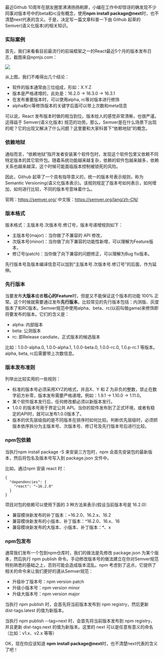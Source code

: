 最近Github 10周年在朋友圈里沸沸扬扬刷屏，小编在工作中却惊讶的确发现不少同事对版本号中的beta和rc没有概念，使用**npm install package@next**时，也不清楚next代表的含义。于是，决定写一篇文章科普一下由 Github 起草的Semver(语义化版本)的相关知识。

### 实际案例
首先，我们来看看目前最流行的前端框架之一的React最近5个月的版本发布日志，截图来自npmjs.com：

![](https://user-gold-cdn.xitu.io/2018/4/15/162c9a9c26576fb5?w=1302&h=660&f=jpeg&s=112844)

 从上图，我们不难得出几个结论：
 - 软件的版本通常由三位组成，形如：X.Y.Z
 - 版本是严格递增的，此处是：16.2.0 -> 16.3.0 -> 16.3.1
 - 在发布重要版本时，可以使用alpha, rc等对版本进行修饰
 - alpha和rc等修饰版本的关键字后面可以带上次数和meta信息

可以说，React 发布版本时做的相当到位，版本给人的感觉非常清晰，也很严谨。这得益于 Semver(语义化版本) 规范的功劳。那么，Semver是在什么场景下出现的呢？它的出现又解决了什么问题？这里要和大家科普下“依赖地狱”的概念。

### 依赖地狱
通俗而言，“依赖地狱”指开发者安装某个软件包时，发现这个软件包里又依赖不同特定版本的其它软件包。随着系统功能越来越复杂，依赖的软件包越来越多，依赖关系也越来越深，这个时候可能面临版本控制被锁死的风险。

因此，Github 起草了一个具有指导意义的，统一的版本号表示规则，称为 Semantic Versioning(语义化版本表示)。该规则规定了版本号如何表示，如何增加，如何进行比较，不同的版本号意味着什么。

官网：https://semver.org/ 中文版：https://semver.org/lang/zh-CN/

### 版本格式
版本格式：主版本号.次版本号.修订号，版本号递增规则如下：

- 主版本号(major)：当你做了不兼容的 API 修改，
- 次版本号(minor)：当你做了向下兼容的功能性新增，可以理解为Feature版本，
- 修订号(patch)：当你做了向下兼容的问题修正，可以理解为Bug fix版本。

先行版本号及版本编译信息可以加到“主版本号.次版本号.修订号”的后面，作为延伸。

### 先行版本
当要发布**大版本**或者**核心的Feature**时，但是又不能保证这个版本的功能 100% 正常。这个时候就需要通过发布**先行版本**。比较常见的先行版本包括：内测版、灰度版本了和RC版本。Semver规范中使用alpha、beta、rc(以前叫做gama)来修饰即将要发布的版本。它们的含义是：

- alpha: 内部版本
- beta: 公测版本
- rc: 即Release candiate，正式版本的候选版本

比如：1.0.0-alpha.0, 1.0.0-alpha.1, 1.0.0-beta.0, 1.0.0-rc.0, 1.0.p-rc.1 等版本。alpha, beta, rc后需要带上次数信息。

### 版本发布准则
列举出比较实用的一些规则：
- 标准的版本号必须采用XYZ的格式，并且X、Y 和 Z 为非负的整数，禁止在数字前方补零，版本发布需要严格递增。例如：1.9.1 -> 1.10.0 -> 1.11.0。
- 某个软件版本发行后，任何修改都必须以新版本发行。
- 1.0.0 的版本号用于界定公共 API。当你的软件发布到了正式环境，或者有稳定的API时，就可以发布1.0.0版本了。 
- 版本的优先层级指的是不同版本在排序时如何比较。判断优先层级时，必须把版本依序拆分为主版本号、次版本号、修订号及先行版本号后进行比较。

### npm包依赖
当执行npm install package -S 来安装三方包时，npm 会首先安装包的最新版本，然后将包名及版本号写入到 package.json 文件中。

比如，通过npm 安装 react 时：
```
{
  "dependencies": {
    "react": "~16.2.0"
  }
}
```
项目对包的依赖可以使用下面的 3 种方法来表示(假设当前版本号是 16.2.0):

- 兼容模块新发布的补丁版本：~16.2.0、16.2.x、16.2
- 兼容模块新发布的小版本、补丁版本：^16.2.0、16.x、16
- 兼容模块新发布的大版本、小版本、补丁版本：*、x

### npm包发布
通常我们发布一个包到npm仓库时，我们的做法是先修改 package.json 为某个版本，然后执行 npm publish 命令。手动修改版本号的做法建立在你对Semver规范特别熟悉的基础之上，否则可能会造成版本混乱。npm 考虑到了这点，它提供了相关的命令来让我们更好的遵从Semver规范：

- 升级补丁版本号：npm version patch
- 升级小版本号：npm version minor
- 升级大版本号：npm version major

当执行 npm publish 时，会首先将当前版本发布到 npm registry，然后更新 dist-tags.latest 的值为新版本。

当执行 npm publish --tag=next 时，会首先将当前版本发布到 npm registry，并且更新 dist-tags.next 的值为新版本。这里的 next 可以是任意有意义的命名（比如：v1.x、v2.x 等等）

OK，现在你应该知道 **npm install package@next**时，也不清楚next代表的含义了吧！

